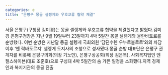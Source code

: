 ```yaml
---
categories: e
title: "은평구 몽골 셀렝게와 우호교류 협약 체결"
---
```

서울 은평구(구청장 김미경)는 몽골 셀렝게와 우호교류 협약을 체결했다고 밝혔다.김미경 은평구청장은 지난 9월 19일부터 23일까지 4박 5일간 몽골 셀렝게와 울란바토르를 순방했다. 이번 순방은 지난달 몽골 셀렝게 국회의원 ‘담딘수렌 우누르볼로르’와의 차담 이후 ‘엔 락바도르지’ 셀렝게 도지사의 초청으로 성사됐다.몽골 순방 대표단은 은평구 관계자를 비롯해 은평구의회(의장 기노만), 은평구상공회(회장 김은복), 사회복지법인 엔젤스헤이븐(대표 조준호)으로 구성돼 4박 5일간의 숨 가쁜 일정을 소화했다.지역 경제인과 복지기관의 몽골 진출